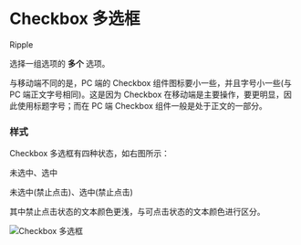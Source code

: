 # Checkbox 多选框

<span class="tag ripple">Ripple</span>

选择一组选项的 **多个** 选项。

与移动端不同的是，PC 端的 Checkbox 组件图标要小一些，并且字号小一些(与 PC 端正文字号相同)。这是因为 Checkbox 在移动端是主要操作，要更明显，因此使用标题字号；而在 PC 端 Checkbox 组件一般是处于正文的一部分。

### 样式

<div class="imgblock">
  <div class="sm">
    <p>Checkbox 多选框有四种状态，如右图所示：</p>
    <p>未选中、选中</p>
    <p>未选中(禁止点击)、选中(禁止点击)</p>
    <p>其中禁止点击状态的文本颜色更浅，与可点击状态的文本颜色进行区分。</p>
  </div>
  <div class="sm">
    <img class="img" src="https://ws1.sinaimg.cn/large/006oPFLAly1frzgp6eix1j30jy08c0t2.jpg" alt="Checkbox 多选框"/>
  </div>
</div>
